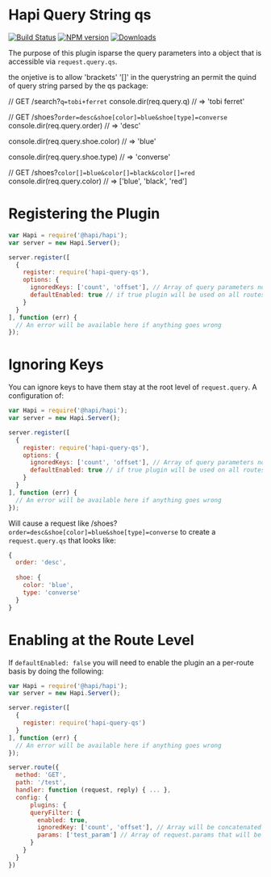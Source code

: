 # Hapi Query String qs
[![Build Status](https://travis-ci.org/lob/hapi-query-filter.svg)](https://npm.org/package/hapi-query-qs)
[![NPM version](https://badge.fury.io/js/hapi-query-filters.svg)](https://npm.org/package/hapi-query-qs)
[![Downloads](http://img.shields.io/npm/dm/hapi-query-filters.svg)](https://npm.org/package/hapi-query-qs)

The purpose of this plugin isparse the query parameters into a object that is accessible via `request.query.qs`.

the onjetive is to allow 'brackets' '[]' in the querystring an permit the quind of query string parsed by the qs package:

// GET /search?`q=tobi+ferret`
console.dir(req.query.q)
// => 'tobi ferret'

// GET /shoes?`order=desc&shoe[color]=blue&shoe[type]=converse`
console.dir(req.query.order)
// => 'desc'

console.dir(req.query.shoe.color)
// => 'blue'

console.dir(req.query.shoe.type)
// => 'converse'

// GET /shoes?`color[]=blue&color[]=black&color[]=red`
console.dir(req.query.color)
// => ['blue', 'black', 'red']



# Registering the Plugin
```javascript
var Hapi = require('@hapi/hapi');
var server = new Hapi.Server();

server.register([
  {
    register: require('hapi-query-qs'),
    options: {
      ignoredKeys: ['count', 'offset'], // Array of query parameters not to convert to filter object
      defaultEnabled: true // if true plugin will be used on all routes
    }
  }
], function (err) {
  // An error will be available here if anything goes wrong
});
```

# Ignoring Keys
You can ignore keys to have them stay at the root level of `request.query`. A configuration of:

```javascript
var Hapi = require('@hapi/hapi');
var server = new Hapi.Server();

server.register([
  {
    register: require('hapi-query-qs'),
    options: {
      ignoredKeys: ['count', 'offset'], // Array of query parameters not to convert to filter object
      defaultEnabled: true // if true plugin will be used on all routes
    }
  }
], function (err) {
  // An error will be available here if anything goes wrong
});
```

Will cause a request like /shoes?`order=desc&shoe[color]=blue&shoe[type]=converse` to create a `request.query.qs` that looks like:
```javascript
{
  order: 'desc',
  
  shoe: {
    color: 'blue',
    type: 'converse'
  }
}
```

# Enabling at the Route Level
If `defaultEnabled: false` you will need to enable the plugin an a per-route basis by doing the following:
```javascript
var Hapi = require('@hapi/hapi');
var server = new Hapi.Server();

server.register([
  {
    register: require('hapi-query-qs')
  }
], function (err) {
  // An error will be available here if anything goes wrong
});

server.route({
  method: 'GET',
  path: '/test',
  handler: function (request, reply) { ... },
  config: {
      plugins: {
      queryFilter: {
        enabled: true,
        ignoredKey: ['count', 'offset'], // Array will be concatenated with the ignoredKeys set at register
        params: ['test_param'] // Array of request.params that will be put into filter object
      }
    }
  }
})
```
